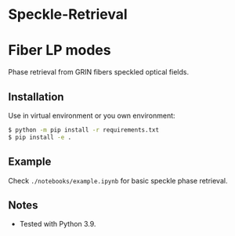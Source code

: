 # Speckle-Retrieval


# Fiber LP modes

Phase retrieval from GRIN fibers speckled optical fields.


## Installation

Use in virtual environment or you own environment:
```bash
$ python -m pip install -r requirements.txt
$ pip install -e .
```


## Example

Check `./notebooks/example.ipynb` for basic speckle phase retrieval.


## Notes

- Tested with Python 3.9.
